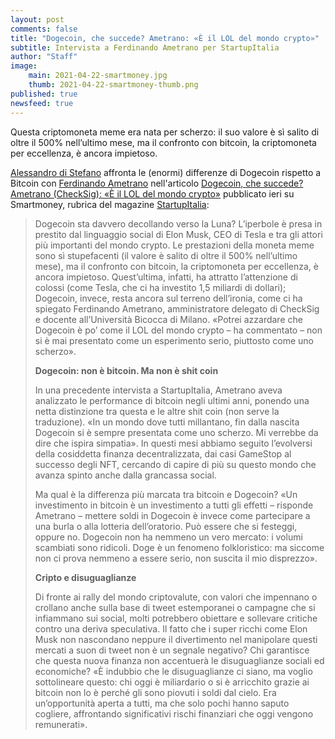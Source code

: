 ```yaml
---
layout: post
comments: false
title: "Dogecoin, che succede? Ametrano: «È il LOL del mondo crypto»"
subtitle: Intervista a Ferdinando Ametrano per StartupItalia
author: "Staff"
image:
    main: 2021-04-22-smartmoney.jpg
    thumb: 2021-04-22-smartmoney-thumb.png
published: true
newsfeed: true
---
```


Questa criptomoneta meme era nata per scherzo: il suo valore è sì salito di oltre il 500% nell’ultimo mese, ma il confronto con bitcoin, la criptomoneta per eccellenza, è ancora impietoso.

[Alessandro di Stefano](https://twitter.com/Distefanoale90) affronta le (enormi) differenze di Dogecoin rispetto a Bitcoin con [Ferdinando Ametrano](http://ametrano.net/) nell'articolo [Dogecoin, che succede? Ametrano (CheckSig): «È il LOL del mondo crypto»](https://smartmoney.startupitalia.eu/economy/67969-20210421-dogecoin-che-succede-ametrano-checksig-e-il-lol-del-mondo-crypto) pubblicato ieri su Smartmoney, rubrica del magazine [StartupItalia](https://startupitalia.eu/):

>Dogecoin sta davvero decollando verso la Luna? L’iperbole è presa in prestito dal linguaggio social di Elon Musk, CEO di Tesla e tra gli attori più importanti del mondo crypto. Le prestazioni della moneta meme sono sì stupefacenti (il valore è salito di oltre il 500% nell’ultimo mese), ma il confronto con bitcoin, la criptomoneta per eccellenza, è ancora impietoso. Quest’ultima, infatti, ha attratto l’attenzione di colossi (come Tesla, che ci ha investito 1,5 miliardi di dollari); Dogecoin, invece, resta ancora sul terreno dell’ironia, come ci ha spiegato Ferdinando Ametrano, amministratore delegato di CheckSig e docente all’Università Bicocca di Milano. «Potrei azzardare che Dogecoin è po’ come il LOL del mondo crypto – ha commentato – non si è mai presentato come un esperimento serio, piuttosto come uno scherzo».
>
>**Dogecoin: non è bitcoin. Ma non è shit coin**
>
>In una precedente intervista a StartupItalia, Ametrano aveva analizzato le performance di bitcoin negli ultimi anni, ponendo una netta distinzione tra questa e le altre shit coin (non serve la traduzione). «In un mondo dove tutti millantano, fin dalla nascita Dogecoin si è sempre presentata come uno scherzo. Mi verrebbe da dire che ispira simpatia». In questi mesi abbiamo seguito l’evolversi della cosiddetta finanza decentralizzata, dai casi GameStop al successo degli NFT, cercando di capire di più su questo mondo che avanza spinto anche dalla grancassa social.
>
>Ma qual è la differenza più marcata tra bitcoin e Dogecoin? «Un investimento in bitcoin è un investimento a tutti gli effetti – risponde Ametrano – mettere soldi in Dogecoin è invece come partecipare a una burla o alla lotteria dell’oratorio. Può essere che si festeggi, oppure no. Dogecoin non ha nemmeno un vero mercato: i volumi scambiati sono ridicoli. Doge è un fenomeno folkloristico: ma siccome non ci prova nemmeno a essere serio, non suscita il mio disprezzo».
>
>**Cripto e disuguaglianze**
>
>Di fronte ai rally del mondo criptovalute, con valori che impennano o crollano anche sulla base di tweet estemporanei o campagne che si infiammano sui social, molti potrebbero obiettare e sollevare critiche contro una deriva speculativa. Il fatto che i super ricchi come Elon Musk non nascondano neppure il divertimento nel manipolare questi mercati a suon di tweet non è un segnale negativo? Chi garantisce che questa nuova finanza non accentuerà le disuguaglianze sociali ed economiche? «È indubbio che le disuguaglianze ci siano, ma voglio sottolineare questo: chi oggi è miliardario o si è arricchito grazie ai bitcoin non lo è perché gli sono piovuti i soldi dal cielo. Era un’opportunità aperta a tutti, ma che solo pochi hanno saputo cogliere, affrontando significativi rischi finanziari che oggi vengono remunerati».
